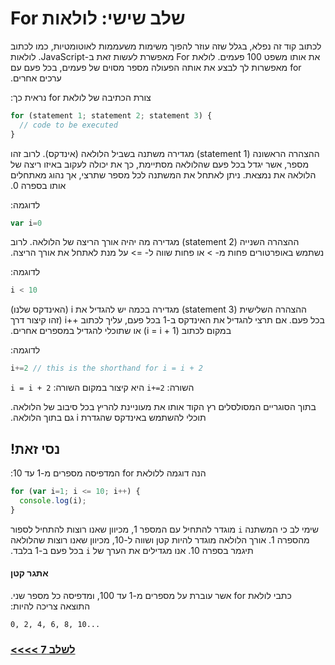 # &#x202b; שלב שישי: לולאות For

&#x202b;
לכתוב קוד זה נפלא, בגלל שזה עוזר להפוך משימות משעממות לאוטומטיות, כמו לכתוב את אותו משפט 100 פעמים. לולאת For מאפשרת לעשות זאת ב-JavaScript. לולאות for מאפשרות לך לבצע את אותה הפעולה מספר מסוים של פעמים, בכל פעם עם ערכים אחרים.

&#x202b;
צורת הכתיבה של לולאת for נראית כך:

```js
for (statement 1; statement 2; statement 3) {
  // code to be executed
}
```

&#x202b;
ההצהרה הראשונה (statement 1) מגדירה משתנה בשביל הלולאה (אינדקס). לרוב זהו מספר, אשר יגדל בכל פעם שהלולאה מסתיימת, כך את יכולה לעקוב באיזו ריצה של הלולאה את נמצאת. ניתן לאתחל את המשתנה לכל מספר שתרצי, אך נהוג מאתחלים אותו בספרה 0.

&#x202b;
לדוגמה:

```js
var i=0
```

&#x202b;
ההצהרה השנייה (statement 2) מגדירה מה יהיה אורך הריצה של הלולאה. לרוב נשתמש באופרטורים פחות מ- > או פחות שווה ל- => על מנת לאתחל את אורך הריצה.

&#x202b;
לדוגמה:

```js
i < 10
```

&#x202b;
ההצהרה השלישית (statement 3) מגדירה בכמה יש להגדיל את i (האינדקס שלנו) בכל פעם. אם תרצי להגדיל את האינדקס ב-1 בכל פעם, עליך לכתוב ++i (זהו קיצור דרך במקום לכתוב (1 + i = i) או שתוכלי להגדיל במספרים אחרים.

&#x202b;
לדוגמה:

```js
i+=2 // this is the shorthand for i = i + 2
```

&#x202b;
השורה: `i+=2` היא קיצור במקום השורה: `i = i + 2`

&#x202b;
בתוך הסוגריים המסולסלים רץ הקוד אותו את מעוניינת להריץ בכל סיבוב של הלולאה. תוכלי להשתמש באינדקס שהגדרת i גם בתוך הלולאה.

## &#x202b; נסי זאת!

&#x202b;
הנה דוגמה ללולאת for המדפיסה מספרים מ-1 עד 10:

```js
for (var i=1; i <= 10; i++) {
  console.log(i);
}
```

&#x202b;
שימי לב כי המשתנה `i` מוגדר להתחיל עם המספר 1, מכיוון שאנו רוצות להתחיל לספור מהספרה 1. אורך הלולאה מוגדר להיות קטן ושווה ל-10, מכיוון שאנו רוצות שהלולאה תיגמר בספרה 10. אנו מגדילים את הערך של `i` בכל פעם ב-1 בלבד.

#### &#x202b; אתגר קטן

&#x202b;
כתבי לולאת for אשר עוברת על מספרים מ-1 עד 100, ומדפיסה כל מספר שני. התוצאה צריכה להיות:

`0, 2, 4, 6, 8, 10...`

### &#x202b; [לשלב 7 >>>>](https://github.com/node-girls/beginners-javascript-hebrew/blob/master/step07.md)